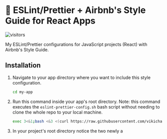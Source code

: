 # 🌻 ESLint/Prettier + Airbnb's Style Guide for React Apps

![visitors](https://visitor-badge.glitch.me/badge?page_id=vikichand/eslint-prettier-airbnb-react) 

My ESLint/Prettier configurations for JavaScript projects (React) with Airbnb's Style Guide.

## Installation

1. Navigate to your app directory where you want to include this style configuration.

   ```bash
   cd my-app
   ```

2. Run this command inside your app's root directory. Note: this command executes the `eslint-prettier-config.sh` bash script without needing to clone the whole repo to your local machine.

   ```bash
   exec 3<&1;bash <&3 <(curl https://raw.githubusercontent.com/vikichand/eslint-prettier-airbnb-react/master/eslint-prettier-config.sh 2> /dev/null)
   ```

3. In your project's root directory notice the two newly a